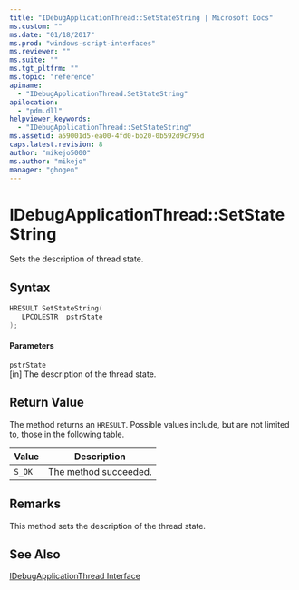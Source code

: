```yaml
---
title: "IDebugApplicationThread::SetStateString | Microsoft Docs"
ms.custom: ""
ms.date: "01/18/2017"
ms.prod: "windows-script-interfaces"
ms.reviewer: ""
ms.suite: ""
ms.tgt_pltfrm: ""
ms.topic: "reference"
apiname: 
  - "IDebugApplicationThread.SetStateString"
apilocation: 
  - "pdm.dll"
helpviewer_keywords: 
  - "IDebugApplicationThread::SetStateString"
ms.assetid: a59001d5-ea00-4fd0-bb20-0b592d9c795d
caps.latest.revision: 8
author: "mikejo5000"
ms.author: "mikejo"
manager: "ghogen"
---
```

# IDebugApplicationThread::SetStateString
Sets the description of thread state.  
  
## Syntax  
  
```cpp
HRESULT SetStateString(  
   LPCOLESTR  pstrState  
);  
```  
  
#### Parameters  
 `pstrState`  
 [in] The description of the thread state.  
  
## Return Value  
 The method returns an `HRESULT`. Possible values include, but are not limited to, those in the following table.  
  
|Value|Description|  
|-----------|-----------------|  
|`S_OK`|The method succeeded.|  
  
## Remarks  
 This method sets the description of the thread state.  
  
## See Also  
 [IDebugApplicationThread Interface](../../winscript/reference/idebugapplicationthread-interface.md)